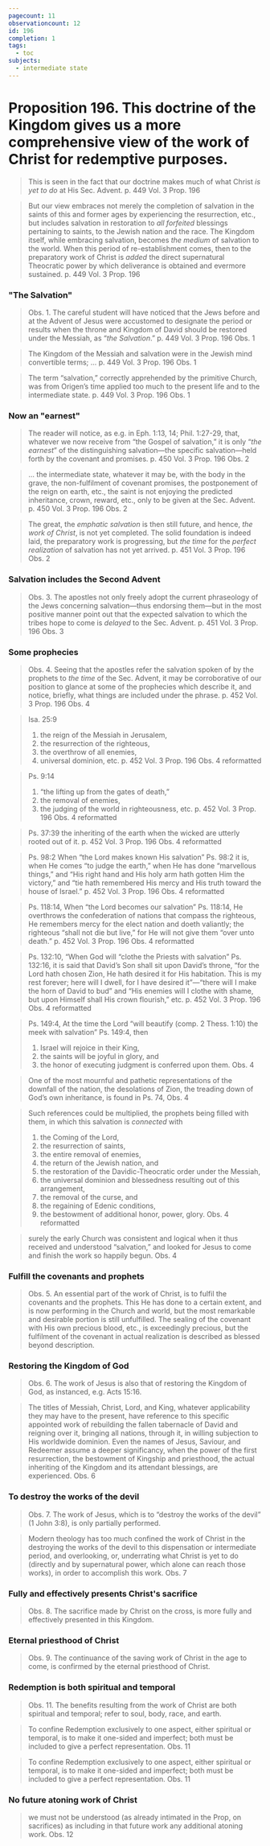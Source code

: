 ```yaml
---
pagecount: 11
observationcount: 12
id: 196
completion: 1
tags:
  - toc
subjects:
  - intermediate state
---
```

# Proposition 196. This doctrine of the Kingdom gives us a more comprehensive view of the work of Christ for redemptive purposes.

>This is seen in the fact that our doctrine makes much of what Christ *is yet to do* at His Sec. Advent.
>p. 449 Vol. 3 Prop. 196

>But our view embraces not merely the completion of salvation in the saints of this and former ages by experiencing the resurrection, etc., but includes salvation in restoration to *all forfeited* blessings pertaining to saints, to the Jewish nation and the race. The Kingdom itself, while embracing salvation, becomes *the medium* of salvation to the world. When this period of re-establishment comes, then to the preparatory work of Christ is *added* the direct supernatural Theocratic power by which deliverance is obtained and evermore sustained.
>p. 449 Vol. 3 Prop. 196
### "The Salvation"
>Obs. 1. The careful student will have noticed that the Jews before and at the Advent of Jesus were accustomed to designate the period or results when the throne and Kingdom of David should be restored under the Messiah, as “*the Salvation*.”
>p. 449 Vol. 3 Prop. 196 Obs. 1

>The Kingdom of the Messiah and salvation were in the Jewish mind convertible terms; ...
>p. 449 Vol. 3 Prop. 196 Obs. 1

>The term “salvation,” correctly apprehended by the primitive Church, was from Origen’s time applied too much to the present life and to the intermediate state.
>p. 449 Vol. 3 Prop. 196 Obs. 1
### Now an "earnest"
>The reader will notice, as e.g. in Eph. 1:13, 14; Phil. 1:27-29, that, whatever we now receive from “the Gospel of salvation,” it is only “*the earnest*” of the distinguishing salvation—the specific salvation—held forth by the covenant and promises.
>p. 450 Vol. 3 Prop. 196 Obs. 2

>... the intermediate state, whatever it may be, with the body in the grave, the non-fulfilment of covenant promises, the postponement of the reign on earth, etc., the saint is not enjoying the predicted inheritance, crown, reward, etc., only to be given at the Sec. Advent.
>p. 450 Vol. 3 Prop. 196 Obs. 2

>The great, the *emphatic salvation* is then still future, and hence, *the work of Christ*, is not yet completed. The solid foundation is indeed laid, the preparatory work is progressing, but *the time* for the *perfect realization* of salvation has not yet arrived.
>p. 451 Vol. 3 Prop. 196 Obs. 2
### Salvation includes the Second Advent
>Obs. 3. The apostles not only freely adopt the current phraseology of the Jews concerning salvation—thus endorsing them—but in the most positive manner point out that the expected salvation to which the tribes hope to come is *delayed* to the Sec. Advent.
>p. 451 Vol. 3 Prop. 196 Obs. 3
### Some prophecies
>Obs. 4. Seeing that the apostles refer the salvation spoken of by the prophets to *the time* of the Sec. Advent, it may be corroborative of our position to glance at some of the prophecies which describe it, and notice, briefly, what things are included under the phrase.
>p. 452 Vol. 3 Prop. 196 Obs. 4

>Isa. 25:9
>1. the reign of the Messiah in Jerusalem, 
>2. the resurrection of the righteous, 
>3. the overthrow of all enemies, 
>4. universal dominion, etc.
>p. 452 Vol. 3 Prop. 196 Obs. 4 reformatted

>Ps. 9:14
>1. “the lifting up from the gates of death,” 
>2. the removal of enemies, 
>3. the judging of the world in righteousness, etc.
>p. 452 Vol. 3 Prop. 196 Obs. 4 reformatted

>Ps. 37:39
>the inheriting of the earth when the wicked are utterly rooted out of it.
>p. 452 Vol. 3 Prop. 196 Obs. 4 reformatted

>Ps. 98:2
>When “the Lord makes known His salvation” Ps. 98:2 it is, when He comes “to judge the earth,” when He has done “marvellous things,” and “His right hand and His holy arm hath gotten Him the victory,” and “tie hath remembered His mercy and His truth toward the house of Israel.”
>p. 452 Vol. 3 Prop. 196 Obs. 4 reformatted

>Ps. 118:14,
>When “the Lord becomes our salvation” Ps. 118:14, He overthrows the confederation of nations that compass the righteous, He remembers mercy for the elect nation and doeth valiantly; the righteous “shall not die but live,” for He will not give them “over unto death.”
>p. 452 Vol. 3 Prop. 196 Obs. 4 reformatted

>Ps. 132:10,
>“When God will “clothe the Priests with salvation” Ps. 132:16, it is said that David’s Son shall sit upon David’s throne, “for the Lord hath chosen Zion, He hath desired it for His habitation. This is my rest forever; here will I dwell, for I have desired it”—“there will I make the horn of David to bud” and “His enemies will I clothe with shame, but upon Himself shall His crown flourish,” etc.
>p. 452 Vol. 3 Prop. 196 Obs. 4 reformatted

>Ps. 149:4,
>At the time the Lord “will beautify (comp. 2 Thess. 1:10) the meek with salvation” Ps. 149:4, then 
>1. Israel will rejoice in their King, 
>2. the saints will be joyful in glory, and 
>3. the honor of executing judgment is conferred upon them.
>Obs. 4

>One of the most mournful and pathetic representations of the downfall of the nation, the desolations of Zion, the treading down of God’s own inheritance, is found in Ps. 74,
>Obs. 4

>Such references could be multiplied, the prophets being filled with them, in which this salvation is *connected* with 
>1. the Coming of the Lord, 
>2. the resurrection of saints, 
>3. the entire removal of enemies, 
>4. the return of the Jewish nation, and
>5. the restoration of the Davidic-Theocratic order under the Messiah, 
>6. the universal dominion and blessedness resulting out of this arrangement, 
>7. the removal of the curse, and 
>8. the regaining of Edenic conditions, 
>9. the bestowment of additional honor, power, glory.
>Obs. 4 reformatted

>surely the early Church was consistent and logical when it thus received and understood “salvation,” and looked for Jesus to come and finish the work so happily begun.
>Obs. 4

### Fulfill the covenants and prophets
>Obs. 5. An essential part of the work of Christ, is to fulfil the covenants and the prophets. This He has done to a certain extent, and is now performing in the Church and world, but the most remarkable and desirable portion is still unfulfilled. The sealing of the covenant with His own precious blood, etc., is exceedingly precious, but the fulfilment of the covenant in actual realization is described as blessed beyond description.

### Restoring the Kingdom of God
>Obs. 6. The work of Jesus is also that of restoring the Kingdom of God, as instanced, e.g. Acts 15:16.

>The titles of Messiah, Christ, Lord, and King, whatever applicability they may have to the present, have reference to this specific appointed work of rebuilding the fallen tabernacle of David and reigning over it, bringing all nations, through it, in willing subjection to His worldwide dominion. Even the names of Jesus, Saviour, and Redeemer assume a deeper significancy, when the power of the first resurrection, the bestowment of Kingship and priesthood, the actual inheriting of the Kingdom and its attendant blessings, are experienced.
>Obs. 6
### To destroy the works of the devil
>Obs. 7. The work of Jesus, which is to “destroy the works of the devil” (1 John 3:8), is only partially performed.

>Modern theology has too much confined the work of Christ in the destroying the works of the devil to this dispensation or intermediate period, and overlooking, or, underrating what Christ is yet to do (directly and by supernatural power, which alone can reach those works), in order to accomplish this work.
>Obs. 7
### Fully and effectively presents Christ's sacrifice
>Obs. 8. The sacrifice made by Christ on the cross, is more fully and effectively presented in this Kingdom.

### Eternal priesthood of Christ
>Obs. 9. The continuance of the saving work of Christ in the age to come, is confirmed by the eternal priesthood of Christ.

### Redemption is both spiritual and temporal
>Obs. 11. The benefits resulting from the work of Christ are both spiritual and temporal; refer to soul, body, race, and earth.

>To confine Redemption exclusively to one aspect, either spiritual or temporal, is to make it one-sided and imperfect; both must be included to give a perfect representation.
>Obs. 11

>To confine Redemption exclusively to one aspect, either spiritual or temporal, is to make it one-sided and imperfect; both must be included to give a perfect representation.
>Obs. 11
### No future atoning work of Christ
>we must not be understood (as already intimated in the Prop, on sacrifices) as including in that future work any additional atoning work.
>Obs. 12


